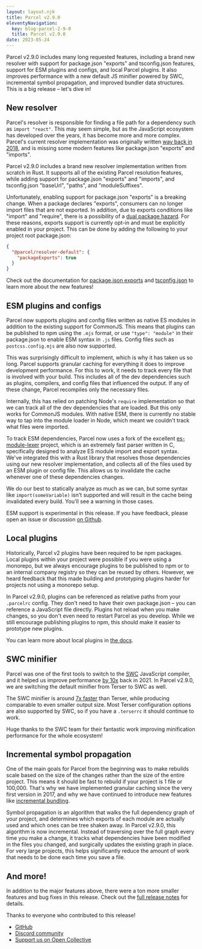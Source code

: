 ```yaml
---
layout: layout.njk
title: Parcel v2.9.0
eleventyNavigation:
  key: blog-parcel-2-9-0
  title: Parcel v2.9.0
date: 2023-05-24
---
```


Parcel v2.9.0 includes many long requested features, including a brand new resolver with support for package.json "exports" and tsconfig.json features, support for ESM plugins and configs, and local Parcel plugins. It also improves performance with a new default JS minifier powered by SWC, incremental symbol propagation, and improved bundler data structures. This is a big release – let's dive in!

## New resolver

Parcel's resolver is responsible for finding a file path for a dependency such as `import "react"`. This may seem simple, but as the JavaScript ecosystem has developed over the years, it has become more and more complex. Parcel's current resolver implementation was originally written [way back in 2018](https://medium.com/@devongovett/parcel-v1-7-0-9aac0c505837), and is missing some modern features like package.json "exports" and "imports".

Parcel v2.9.0 includes a brand new resolver implementation written from scratch in Rust. It supports all of the existing Parcel resolution features, while adding support for package.json "exports" and "imports", and tsconfig.json "baseUrl", "paths", and "moduleSuffixes".

Unfortunately, enabling support for package.json "exports" is a breaking change. When a package declares "exports", consumers can no longer import files that are not exported. In addition, due to exports conditions like "import" and "require", there is a possibility of a [dual package hazard](https://nodejs.org/api/packages.html#dual-package-hazard). For these reasons, exports support is currently opt-in and must be explicitly enabled in your project. This can be done by adding the following to your project root package.json:

```json
{
  "@parcel/resolver-default": {
    "packageExports": true
  }
}
```

Check out the documentation for [package.json exports](/features/dependency-resolution/#package-exports) and [tsconfig.json](/features/dependency-resolution/#tsconfig) to learn more about the new features!

## ESM plugins and configs

Parcel now supports plugins and config files written as native ES modules in addition to the existing support for CommonJS. This means that plugins can be published to npm using the `.mjs` format, or use `"type": "module"` in their package.json to enable ESM syntax in `.js` files. Config files such as `postcss.config.mjs` are also now supported.

This was surprisingly difficult to implement, which is why it has taken us so long. Parcel supports granular caching for everything it does to improve development performance. For this to work, it needs to track every file that is involved with your build. This includes all of the dev dependencies such as plugins, compilers, and config files that influenced the output. If any of these change, Parcel recompiles only the necessary files.

Internally, this has relied on patching Node's `require` implementation so that we can track all of the dev dependencies that are loaded. But this only works for CommonJS modules. With native ESM, there is currently no stable way to tap into the module loader in Node, which meant we couldn't track what files were imported.

To track ESM dependencies, Parcel now uses a fork of the excellent [es-module-lexer](https://github.com/guybedford/es-module-lexer) project, which is an extremely fast parser written in C, specifically designed to analyze ES module import and export syntax. We've integrated this with a Rust library that resolves those dependencies using our new resolver implementation, and collects all of the files used by an ESM plugin or config file. This allows us to invalidate the cache whenever one of these dependencies changes.

We do our best to statically analyze as much as we can, but some syntax like `import(someVariable)` isn't supported and will result in the cache being invalidated every build. You'll see a warning in those cases.

ESM support is experimental in this release. If you have feedback, please open an issue or discussion [on Github](https://github.com/parcel-bundler/parcel).

## Local plugins

Historically, Parcel v2 plugins have been required to be npm packages. Local plugins within your project were possible if you were using a monorepo, but we always encourage plugins to be published to npm or to an internal company registry so they can be reused by others. However, we heard feedback that this made building and prototyping plugins harder for projects not using a monorepo setup.

In Parcel v2.9.0, plugins can be referenced as relative paths from your `.parcelrc` config. They don't need to have their own package.json – you can reference a JavaScript file directly. Plugins hot reload when you make changes, so you don't even need to restart Parcel as you develop. While we still encourage publishing plugins to npm, this should make it easier to prototype new plugins.

You can learn more about local plugins in [the docs](/features/plugins/#local-plugins).

## SWC minifier

Parcel was one of the first tools to switch to the [SWC](https://swc.rs) JavaScript compiler, and it helped us improve performance [by 10x](/blog/beta3/) back in 2021. In Parcel v2.9.0, we are switching the default minifier from Terser to SWC as well.

The SWC minifier is around [7x faster](https://github.com/privatenumber/minification-benchmarks) than Terser, while producing comparable to even smaller output size. Most Terser configuration options are also supported by SWC, so if you have a `.terserrc` it should continue to work.

Huge thanks to the SWC team for their fantastic work improving minification performance for the whole ecosystem!

## Incremental symbol propagation

One of the main goals for Parcel from the beginning was to make rebuilds scale based on the size of the changes rather than the size of the entire project. This means it should be fast to rebuild if your project is 1 file or 100,000.
That's why we have implemented granular caching since the very first version in 2017, and why we have continued to introduce new features like [incremental bundling](/blog/v2-8-0/#hmr-rebuild-performance).

Symbol propagation is an algorithm that walks the full dependency graph of your project, and determines which exports of each module are actually used and which ones can be tree shaken away. In Parcel v2.9.0, this algorithm is now incremental. Instead of traversing over the full graph every time you make a change, it tracks what dependencies have been modified in the files you changed, and surgically updates the existing graph in place. For very large projects, this helps significantly reduce the amount of work that needs to be done each time you save a file.

## And more!

In addition to the major features above, there were a ton more smaller features and bug fixes in this release. Check out the [full release notes]() for details.

Thanks to everyone who contributed to this release!

- [GitHub](https://github.com/parcel-bundler/parcel)
- [Discord community](https://discord.gg/XSCzqGRuvr)
- [Support us on Open Collective](https://opencollective.com/parcel)
